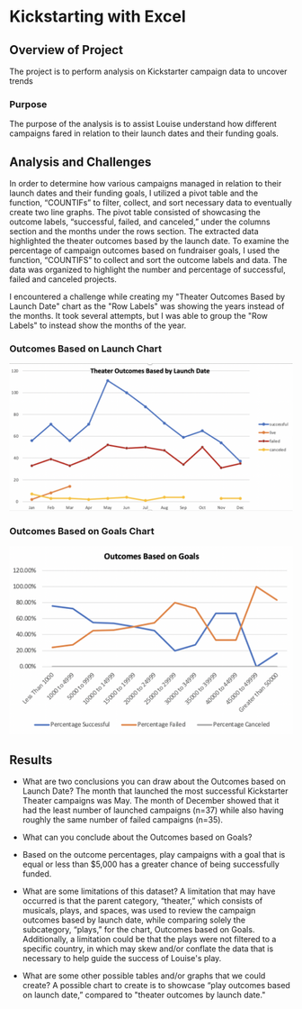 # Kickstarting with Excel

## Overview of Project
The project is to perform analysis on Kickstarter campaign data to uncover trends

### Purpose
The purpose of the analysis is to assist Louise understand how different campaigns fared in relation to their launch dates and their funding goals.

## Analysis and Challenges
In order to determine how various campaigns managed in relation to their launch dates and their funding goals, I utilized a pivot table and the function, “COUNTIFs” to filter, collect, and sort necessary data to eventually create two line graphs.  The pivot table consisted of showcasing the outcome labels, “successful, failed, and canceled,” under the columns section and the months under the rows section.  The extracted data highlighted the theater outcomes based by the launch date.  To examine the percentage of campaign outcomes based on fundraiser goals, I used the function, “COUNTIFS” to collect and sort the outcome labels and data. The data was organized to highlight the number and percentage of successful, failed and canceled projects. 

I encountered a challenge while creating my "Theater Outcomes Based by Launch Date" chart as the "Row Labels" was showing the years instead of the months. It took several attempts, but I was able to group the "Row Labels" to instead show the months of the year.

### Outcomes Based on Launch Chart
![date](Theater%20Outcomes%20vs%20Launch.png)

### Outcomes Based on Goals Chart
![goals](Outcomes%20vs%20Goals.png)

## Results
- What are two conclusions you can draw about the Outcomes based on Launch Date?
The month that launched the most successful Kickstarter Theater campaigns was May. The month of December showed that it had the least number of launched campaigns (n=37) while also having roughly the same number of failed campaigns (n=35).

- What can you conclude about the Outcomes based on Goals?
- Based on the outcome percentages, play campaigns with a goal that is equal or less than $5,000 has a greater chance of being successfully funded. 

- What are some limitations of this dataset?
A limitation that may have occurred is that the parent category, “theater,” which consists of musicals, plays, and spaces, was used to review the campaign outcomes based by launch date, while comparing solely the subcategory, “plays,” for the chart, Outcomes based on Goals. Additionally, a limitation could be that the plays were not filtered to a specific country, in which may skew and/or conflate the data that is necessary to help guide the success of Louise's play. 

- What are some other possible tables and/or graphs that we could create?
A possible chart to create is to showcase “play outcomes based on launch date,” compared to "theater outcomes by launch date." 
